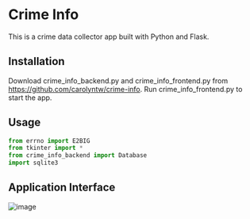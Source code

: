# Crime Info
This is a crime data collector app built with Python and Flask.

## Installation
Download crime_info_backend.py and crime_info_frontend.py from https://github.com/carolyntw/crime-info. Run crime_info_frontend.py to start the app.

## Usage
```python
from errno import E2BIG
from tkinter import *
from crime_info_backend import Database
import sqlite3
```

## Application Interface
![image](https://github.com/carolyntw/crime-info/main/image/Crime_Info.png "Interface")
